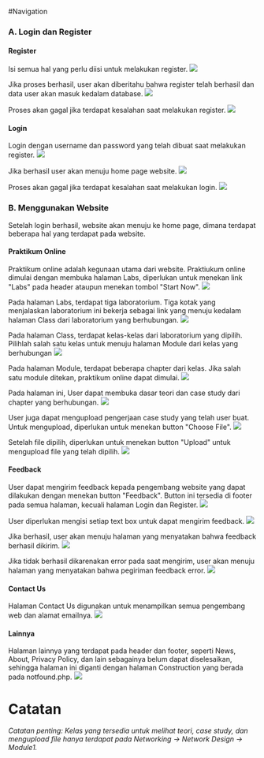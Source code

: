 #Navigation
### A. Login dan Register
#### Register
Isi semua hal yang perlu diisi untuk melakukan register.
![](md_img/reg_input.png)

Jika proses berhasil, user akan diberitahu bahwa register telah berhasil dan data user akan masuk kedalam database.
![](md_img/reg_success.png)

Proses akan gagal jika terdapat kesalahan saat melakukan register.
![](md_img/reg_error.png)

#### Login 
Login dengan username dan password yang telah dibuat saat melakukan register.
![](md_img/log_input.png)

Jika berhasil user akan menuju home page website.
![](md_img/home_pg.png)

Proses akan gagal jika terdapat kesalahan saat melakukan login.
![](md_img/log_error.png)

### B. Menggunakan Website
Setelah login berhasil, website akan menuju ke home page, dimana terdapat beberapa hal yang terdapat pada website.

#### Praktikum Online
Praktikum online adalah kegunaan utama dari website. Praktiukum online dimulai dengan membuka halaman Labs, diperlukan untuk menekan link "Labs" pada header ataupun menekan tombol "Start Now".
![](md_img/click_labs.png)

Pada halaman Labs, terdapat tiga laboratorium. Tiga kotak yang menjalaskan laboratorium ini bekerja sebagai link yang menuju kedalam halaman Class dari laboratorium yang berhubungan.
![](md_img/labs_pg.png)

Pada halaman Class, terdapat kelas-kelas dari laboratorium yang dipilih. Pilihlah salah satu kelas untuk menuju halaman Module dari kelas yang berhubungan
![](md_img/class_pg.png)

Pada halaman Module, terdapat beberapa chapter dari kelas. Jika salah satu module ditekan, praktikum online dapat dimulai.
![](md_img/module_pg.png)

Pada halaman ini, User dapat membuka dasar teori dan case study dari chapter yang berhubungan.
![](md_img/module1_pg.png)

User juga dapat mengupload pengerjaan case study yang telah user buat. Untuk mengupload, diperlukan untuk menekan button "Choose File". 
![](md_img/file_up.png)

Setelah file dipilih, diperlukan untuk menekan button "Upload" untuk mengupload file yang telah dipilih.
![](md_img/upload_file.png)

#### Feedback
User dapat mengirim feedback kepada pengembang website yang dapat dilakukan dengan menekan button "Feedback". Button ini tersedia di footer pada semua halaman, kecuali halaman Login dan Register.
![](md_img/feed_foot.png)

User diperlukan mengisi setiap text box untuk dapat mengirim feedback. 
![](md_img/feed_input.png)

Jika berhasil, user akan menuju halaman yang menyatakan bahwa feedback berhasil dikirim.
![](md_img/feed_success.png)

Jika tidak berhasil dikarenakan error pada saat mengirim, user akan menuju halaman yang menyatakan bahwa pegiriman feedback error.
![](md_img/feed_error.png)

#### Contact Us
Halaman Contact Us digunakan untuk menampilkan semua pengembang web dan alamat emailnya.
![](md_img/contact_pg.png)

#### Lainnya
Halaman lainnya yang terdapat pada header dan footer, seperti News, About, Privacy Policy, dan lain sebagainya belum dapat diselesaikan, sehingga halaman ini diganti dengan halaman Construction yang berada pada notfound.php.
![](md_img/sorry_pg.png)

# Catatan
*Catatan penting: Kelas yang tersedia untuk melihat teori, case study, dan mengupload file hanya terdapat pada 
Networking → Network Design → Module1.*
